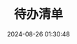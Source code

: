 ---
title: 待办清单
date: 2024-08-26 01:30:48
type: 'todolist'
aside: false
top_img: false
top_background: '/img/todolist/wallhaven-859z1j.webp'
---